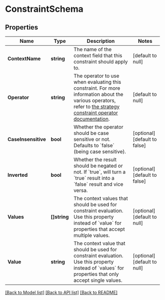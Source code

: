 # ConstraintSchema

## Properties
Name | Type | Description | Notes
------------ | ------------- | ------------- | -------------
**ContextName** | **string** | The name of the context field that this constraint should apply to. | [default to null]
**Operator** | **string** | The operator to use when evaluating this constraint. For more information about the various operators, refer to [the strategy constraint operator documentation](https://docs.getunleash.io/reference/strategy-constraints#strategy-constraint-operators). | [default to null]
**CaseInsensitive** | **bool** | Whether the operator should be case sensitive or not. Defaults to &#x60;false&#x60; (being case sensitive). | [optional] [default to false]
**Inverted** | **bool** | Whether the result should be negated or not. If &#x60;true&#x60;, will turn a &#x60;true&#x60; result into a &#x60;false&#x60; result and vice versa. | [optional] [default to false]
**Values** | **[]string** | The context values that should be used for constraint evaluation. Use this property instead of &#x60;value&#x60; for properties that accept multiple values. | [optional] [default to null]
**Value** | **string** | The context value that should be used for constraint evaluation. Use this property instead of &#x60;values&#x60; for properties that only accept single values. | [optional] [default to null]

[[Back to Model list]](../README.md#documentation-for-models) [[Back to API list]](../README.md#documentation-for-api-endpoints) [[Back to README]](../README.md)

